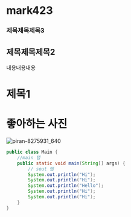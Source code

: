 # mark423

### 제목제목제목3
## 제목제목제목2
내용내용내용
# 제목1

# 좋아하는 사진
![piran-8275931_640](https://github.com/ShinYunkyung/mark423/assets/162933887/4a5970ae-0057-4c69-a390-44a58e40c461)



```java
public class Main {
    //main 탭
    public static void main(String[] args) {
        // sout 탭
        System.out.println("Hi");
        System.out.println("Hi");
        System.out.println("Hello");
        System.out.println("Hi");
        System.out.println("Hi");
    }
}
```
